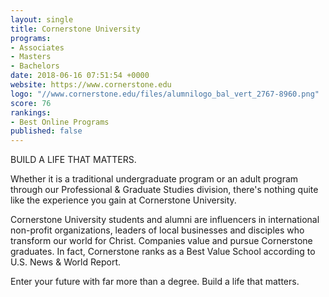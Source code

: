 ```yaml
---
layout: single
title: Cornerstone University
programs:
- Associates
- Masters
- Bachelors
date: 2018-06-16 07:51:54 +0000
website: https://www.cornerstone.edu
logo: "//www.cornerstone.edu/files/alumnilogo_bal_vert_2767-8960.png"
score: 76
rankings:
- Best Online Programs
published: false
---
```

BUILD A LIFE THAT MATTERS.

Whether it is a traditional undergraduate program or an adult program through our Professional & Graduate Studies division, there's nothing quite like the experience you gain at Cornerstone University.

Cornerstone University students and alumni are influencers in international non-profit organizations, leaders of local businesses and disciples who transform our world for Christ. Companies value and pursue Cornerstone graduates. In fact, Cornerstone ranks as a Best Value School according to U.S. News & World Report.

Enter your future with far more than a degree. Build a life that matters.